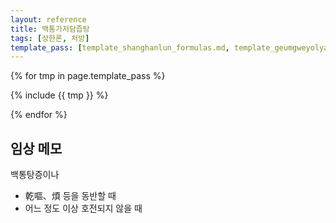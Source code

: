 ```yaml
---
layout: reference
title: 백통가저담즙탕
tags: [상한론, 처방]
template_pass: [template_shanghanlun_formulas.md, template_geumgweyolyag_formulas.md, template_etc_formulas.md]
---
```



{% for tmp in page.template_pass %}

{% include {{ tmp }} %}

{% endfor %}

## 임상 메모

백통탕증이나
* 乾嘔、煩 등을 동반할 때 
* 어느 정도 이상 호전되지 않을 때
